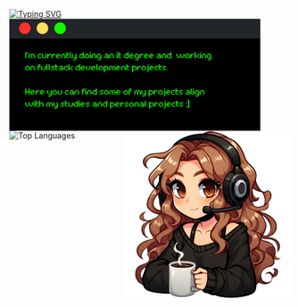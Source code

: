 <div align="left">
 <a href="https://git.io/typing-svg"><img src="https://readme-typing-svg.demolab.com?font=Retropix&duration=4300&pause=1000&color=13F700&random=false&width=435&lines=hi+%3A%5D+i'm+jana" alt="Typing SVG" /></a>
</div>
  <div>
   <img src="card.png" width="450" align="left">
   <img src="drawart.png" width="300" align="right">
  </div>
  <div>
     <img src="https://github-readme-stats.vercel.app/api/top-langs/?username=jwnaina&layout=compact&theme=chartreuse-dark" alt="Top Languages">
  </div>
